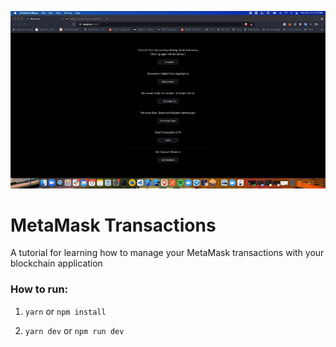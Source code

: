 ![Image Preview](/public/images/preview.gif)

# MetaMask Transactions

A tutorial for learning how to manage your MetaMask transactions with your blockchain application

### How to run:

1. `yarn` or `npm install`

2. `yarn dev` or `npm run dev`

